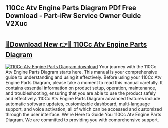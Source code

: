 ## 110Cc Atv Engine Parts Diagram PDf Free Download - Part-iRw Service Owner Guide V2Xuc

# <h2><a href="http://dflzakc.blite.top/?on=110Cc+Atv+Engine+Parts+Diagram">🔗Download New 👉🔴 110Cc Atv Engine Parts Diagram</a></h2>

[![110Cc Atv Engine Parts Diagram download](https://i.imgur.com/lujVjoI.png)](http://dflzakc.blite.top/?on=110Cc+Atv+Engine+Parts+Diagram)
Your journey with the 110Cc Atv Engine Parts Diagram starts here. This manual is your comprehensive guide to understanding and using it effectively. Before using your 110Cc Atv Engine Parts Diagram, please take a moment to read this manual carefully. It contains essential information on product setup, operation, maintenance, and troubleshooting, ensuring that you are able to use the product safely and effectively. 110Cc Atv Engine Parts Diagram advanced features include automatic software updates, customizable dashboard, multi-language support, and voice activation, all of which can be accessed and customized through the user interface. We're Here to Guide You 110Cc Atv Engine Parts Diagram. We are committed to providing you with comprehensive support.
